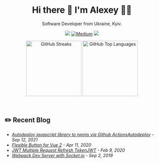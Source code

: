 <h1 align="center">
  Hi there 👋 I'm Alexey 👨‍💻
</h1>

<p align="center">
  Software Developer from Ukraine, Kyiv.
</p>

<p align="center"><a href="https://leetcode.com/alexeykhr/"><img src="https://img.shields.io/badge/-LeetCode-FFA116?style=for-the-badge&logo=LeetCode&logoColor=black"></a> <a href="https://medium.com/@alexeykhr" target="_blank"><img alt="Medium" src="https://img.shields.io/badge/medium-%2312100E.svg?&style=for-the-badge&logo=medium&logoColor=white" /></a> <a href="https://dev.to/alexeykhr"><img src="https://img.shields.io/badge/DEV.TO-%230A0A0A.svg?&style=for-the-badge&logo=dev-dot-to&logoColor=white"></a></p>

<p align="center">
  <img src="https://github-readme-streak-stats.herokuapp.com/?user=Alexeykhr&theme=nord" alt="GitHub Streaks" height="180" />
  <img src="https://gitcard.vercel.app/api/top-langs?username=Alexeykhr&theme=nord&langs_count=8&layout=compact" alt="GitHub Top Languages" height="180" />
</p>

<br>

## ✏️ Recent Blog

- <i><a href="https://dev.to/alexeykhr/autodeploy-javascript-library-to-npmjs-via-github-actions-3bfc" target="_blank">Autodeploy javascript library to npmjs via Github ActionsAutodeploy</a> - Sep 12, 2021</i>
- <i><a href="https://medium.com/@alexeykhr/flexible-button-for-vue-2-71968216c107" target="_blank">Flexible Button for Vue 2</a> - Apr 11, 2020</i>
- <i><a href="https://medium.com/@alexeykhr/jwt-multiple-request-refresh-token-693bb24e3a68" target="_blank">JWT Multiple Request Refresh TokenJWT</a> - Feb 9, 2020</i>
- <i><a href="https://medium.com/@alexeykhr/webpack-dev-server-with-socket-io-c6884cd49c28" target="_blank">Webpack Dev Server with Socket.io</a> - Sep 2, 2019</i>
